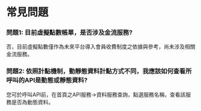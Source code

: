 # 常見問題

### 問題1: 目前虛擬點數帳單，是否涉及金流服務?

否，目前虛擬點數僅作為未來平台導入會員收費制度之依據與參考，尚未涉及相關金流服務。

### 問題2: 依照計點機制，動靜態資料計點方式不同，我應該如何查看所呼叫的API是動態或靜態資料? 

您可於呼叫API前，在首頁之API服務-&gt;資料服務查詢，點選服務名稱，查看該服務是否為動態資料。

